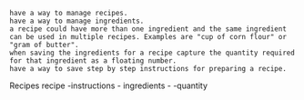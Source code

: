 
    have a way to manage recipes.
    have a way to manage ingredients.
    a recipe could have more than one ingredient and the same ingredient can be used in multiple recipes. Examples are "cup of corn flour" or "gram of butter".
    when saving the ingredients for a recipe capture the quantity required for that ingredient as a floating number.
    have a way to save step by step instructions for preparing a recipe.


Recipes        recipe
                    -instructions
    - ingredients - 
            -quantity